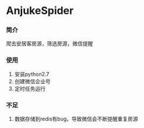 # AnjukeSpider
### 简介
爬去安居客房源，筛选房源，微信提醒
### 使用
1. 安装python2.7
2. 创建微信企业号
3. 定时任务运行  
### 不足
1. 数据存储到redis有bug，导致微信会不断提醒重复房源


